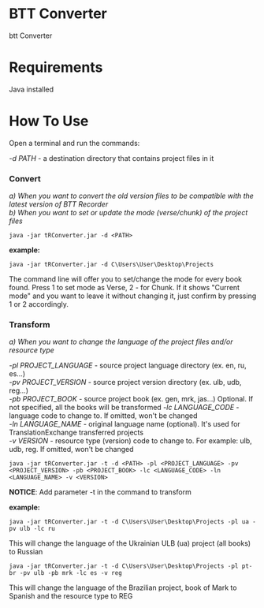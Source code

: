 # BTT Converter
btt Converter

# Requirements
Java installed

# How To Use
Open a terminal and run the commands:

*-d PATH* - a destination directory that contains project files in it

### Convert
*a) When you want to convert the old version files to be compatible with the latest version of BTT Recorder*  
*b) When you want to set or update the mode (verse/chunk) of the project files*

    java -jar tRConverter.jar -d <PATH>

**example:**

    java -jar tRConverter.jar -d C\Users\User\Desktop\Projects

The command line will offer you to set/change the mode for every book found. Press 1 to set mode as Verse, 2 - for Chunk. If it shows "Current mode" and you want to leave it without changing it, just confirm by pressing 1 or 2 accordingly.

### Transform
*a) When you want to change the language of the project files and/or resource type*

*-pl PROJECT_LANGUAGE* - source project language directory (ex. en, ru, es...)  
*-pv PROJECT_VERSION* - source project version directory (ex. ulb, udb, reg...)  
*-pb PROJECT_BOOK* - source project book (ex. gen, mrk, jas...) Optional. If not specified, all the books will be transformed
*-lc LANGUAGE_CODE* - language code to change to. If omitted, won't be changed   
*-ln LANGUAGE_NAME* - original language name (optional). It's used for TranslationExchange transferred projects  
*-v VERSION* - resource type (version) code to change to. For example: ulb, udb, reg. If omitted, won't be changed   

    java -jar tRConverter.jar -t -d <PATH> -pl <PROJECT_LANGUAGE> -pv <PROJECT_VERSION> -pb <PROJECT_BOOK> -lc <LANGUAGE_CODE> -ln <LANGUAGE_NAME> -v <VERSION>

**NOTICE**: Add parameter -t in the command to transform

**example:**

    java -jar tRConverter.jar -t -d C\Users\User\Desktop\Projects -pl ua -pv ulb -lc ru
This will change the language of the Ukrainian ULB (ua) project (all books) to Russian

    java -jar tRConverter.jar -t -d C\Users\User\Desktop\Projects -pl pt-br -pv ulb -pb mrk -lc es -v reg

This will change the language of the Brazilian project, book of Mark to Spanish and the resource type to REG

